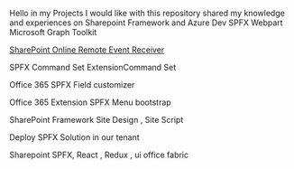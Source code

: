 Hello in my Projects 
I would like with this repository shared my knowledge and experiences on Sharepoint Framework and Azure Dev
SPFX Webpart Microsoft Graph Toolkit


<a href="https://ameurbnatutorialoffice365.blogspot.com/2020/05/spfx-webpart-microsoft-graph-toolkit.html">
SharePoint Online Remote Event Receiver
</a>


SPFX Command Set ExtensionCommand Set 

Office 365 SPFX Field customizer

Office 365 Extension SPFX Menu bootstrap

SharePoint Framework Site Design , Site Script

Deploy SPFX Solution in our tenant

Sharepoint SPFX, React , Redux , ui office fabric
